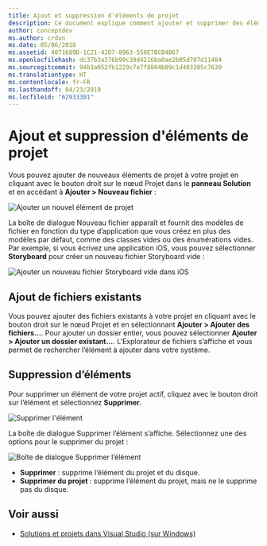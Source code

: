```yaml
---
title: Ajout et suppression d'éléments de projet
description: Ce document explique comment ajouter et supprimer des éléments de projet dans Visual Studio pour Mac
author: conceptdev
ms.author: crdun
ms.date: 05/06/2018
ms.assetid: 4071689D-1C21-42D7-8963-550E7BCB4B67
ms.openlocfilehash: dc37b3a376b99c39d4216ba0ae2b05d707d11484
ms.sourcegitcommit: 94b3a052fb1229c7e7f8804b09c1d403385c7630
ms.translationtype: HT
ms.contentlocale: fr-FR
ms.lasthandoff: 04/23/2019
ms.locfileid: "62933301"
---
```

# <a name="adding-and-removing-project-items"></a>Ajout et suppression d'éléments de projet

Vous pouvez ajouter de nouveaux éléments de projet à votre projet en cliquant avec le bouton droit sur le nœud Projet dans le **panneau Solution** et en accédant à **Ajouter > Nouveau fichier** :

![Ajouter un nouvel élément de projet](media/add-and-remove-project-items-image1.png)

La boîte de dialogue Nouveau fichier apparaît et fournit des modèles de fichier en fonction du type d’application que vous créez en plus des modèles par défaut, comme des classes vides ou des énumérations vides. Par exemple, si vous écrivez une application iOS, vous pouvez sélectionner **Storyboard** pour créer un nouveau fichier Storyboard vide :

![Ajouter un nouveau fichier Storyboard vide dans iOS](media/add-and-remove-project-items-image2.png)

## <a name="adding-existing-files"></a>Ajout de fichiers existants

Vous pouvez ajouter des fichiers existants à votre projet en cliquant avec le bouton droit sur le nœud Projet et en sélectionnant **Ajouter > Ajouter des fichiers...**. Pour ajouter un dossier entier, vous pouvez sélectionner **Ajouter > Ajouter un dossier existant...**. L’Explorateur de fichiers s’affiche et vous permet de rechercher l’élément à ajouter dans votre système.

## <a name="removing-items"></a>Suppression d’éléments

Pour supprimer un élément de votre projet actif, cliquez avec le bouton droit sur l’élément et sélectionnez **Supprimer**.

![Supprimer l'élément](media/add-and-remove-project-items-image3.png)

La boîte de dialogue Supprimer l’élément s’affiche. Sélectionnez une des options pour le supprimer du projet :

![Boîte de dialogue Supprimer l’élément](media/add-and-remove-project-items-image4.png)

* **Supprimer** : supprime l’élément du projet et du disque.
* **Supprimer du projet** : supprime l’élément du projet, mais ne le supprime pas du disque.

## <a name="see-also"></a>Voir aussi

* [Solutions et projets dans Visual Studio (sur Windows)](/visualstudio/ide/solutions-and-projects-in-visual-studio)